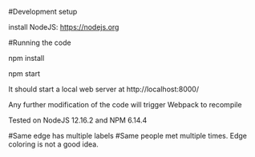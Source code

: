 #Development setup

install NodeJS: https://nodejs.org

#Running the code

npm install

npm start

It should start a local web server at http://localhost:8000/

Any further modification of the code will trigger Webpack to recompile

Tested on NodeJS 12.16.2 and NPM 6.14.4


#Same edge has multiple labels
#Same people met multiple times. Edge coloring is not a good idea.